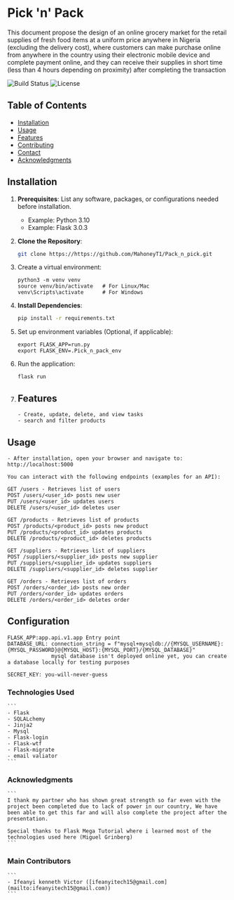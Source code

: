# Pick 'n' Pack

This document propose the design of an online grocery market for the retail 
supplies of fresh food items at a uniform price anywhere in Nigeria (excluding the delivery cost), 
where customers can make purchase online from anywhere in the country using their electronic mobile 
device and complete payment online, and they can receive their supplies in short time 
(less than 4 hours depending on proximity) after completing the transaction

![Build Status](https://img.shields.io/badge/build-passing-brightgreen)
![License](https://img.shields.io/badge/license-MIT-blue)

## Table of Contents

- [Installation](#installation)
- [Usage](#usage)
- [Features](#features)
- [Contributing](#contributing)
- [Contact](#contact)
- [Acknowledgments](#acknowledgments)

## Installation

1. **Prerequisites**: List any software, packages, or configurations needed before installation.
    - Example: Python 3.10
    - Example: Flask 3.0.3

2. **Clone the Repository**:
    ```bash
    git clone https://https://github.com/MahoneyT1/Pack_n_pick.git
    ``` 

3. Create a virtual environment:
   ```
   python3 -m venv venv
   source venv/bin/activate   # For Linux/Mac
   venv\Scripts\activate      # For Windows
   ```

4. **Install Dependencies**:
    ```bash
    pip install -r requirements.txt

    ```

5. Set up environment variables (Optional, if applicable):
   ```
   export FLASK_APP=run.py
   export FLASK_ENV=.Pick_n_pack_env
   ```

6. Run the application:
   ```
   flask run
   ```

2. ## Features
    ``` User authentication (Login/Signup)
    - Create, update, delete, and view tasks
    - search and filter products
    ```

## Usage
    - After installation, open your browser and navigate to:
    http://localhost:5000

    You can interact with the following endpoints (examples for an API):

    GET /users - Retrieves list of users
    POST /users/<user_id> posts new user
    PUT /users/<user_id> updates users
    DELETE /users/<user_id> deletes user

    GET /products - Retrieves list of products
    POST /products/<product_id> posts new product
    PUT /products/<product_id> updates products
    DELETE /products/<product_id> deletes products

    GET /suppliers - Retrieves list of suppliers
    POST /suppliers/<supplier_id> posts new supplier
    PUT /suppliers/<supplier_id> updates suppliers
    DELETE /suppliers/<supplier_id> deletes supplier

    GET /orders - Retrieves list of orders
    POST /orders/<order_id> posts new order
    PUT /orders/<order_id> updates orders
    DELETE /orders/<order_id> deletes order

## Configuration
    FLASK_APP:app.api.v1.app Entry point
    DATABASE_URL: connection_string = f"mysql+mysqldb://{MYSQL_USERNAME}:{MYSQL_PASSWORD}@{MYSQL_HOST}:{MYSQL_PORT}/{MYSQL_DATABASE}"
                  mysql database isn't deployed online yet, you can create a database locally for testing purposes

    SECRET_KEY: you-will-never-guess

### **Technologies Used**
    ```
    - Flask
    - SQLALchemy
    - Jinja2
    - Mysql
    - Flask-login
    - Flask-wtf
    - Flask-migrate
    - email valiator
    ```

### **Acknowledgments**
    ```
    I thank my partner who has shown great strength so far even with the project been completed due to lack of power in our country, We have been able to get this far and will also complete the project after the presentation.

    Special thanks to Flask Mega Tutorial where i learned most of the technologies used here (Miguel Grinberg)
    ```
### **Main Contributors**
    ```
    - Ifeanyi kenneth Victor ([ifeanyitech15@gmail.com](mailto:ifeanyitech15@gmail.com)) 
    ```                                               
